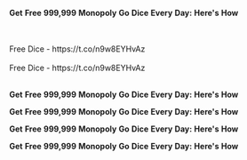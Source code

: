 <strong>Get</strong> <strong>Free</strong> <strong>999,999</strong> <strong>Monopoly</strong> <strong>Go</strong> <strong>Dice</strong> <strong>Every</strong> <strong>Day:</strong> <strong>Here's</strong> <strong>How</strong>

<br>
<br>Free Dice - https://t.co/n9w8EYHvAz
<br>
<br>Free Dice - https://t.co/n9w8EYHvAz
<br>
<br>

<strong>Get</strong> <strong>Free</strong> <strong>999,999</strong> <strong>Monopoly</strong> <strong>Go</strong> <strong>Dice</strong> <strong>Every</strong> <strong>Day:</strong> <strong>Here's</strong> <strong>How</strong>

<strong>Get</strong> <strong>Free</strong> <strong>999,999</strong> <strong>Monopoly</strong> <strong>Go</strong> <strong>Dice</strong> <strong>Every</strong> <strong>Day:</strong> <strong>Here's</strong> <strong>How</strong>

<strong>Get</strong> <strong>Free</strong> <strong>999,999</strong> <strong>Monopoly</strong> <strong>Go</strong> <strong>Dice</strong> <strong>Every</strong> <strong>Day:</strong> <strong>Here's</strong> <strong>How</strong>

<strong>Get</strong> <strong>Free</strong> <strong>999,999</strong> <strong>Monopoly</strong> <strong>Go</strong> <strong>Dice</strong> <strong>Every</strong> <strong>Day:</strong> <strong>Here's</strong> <strong>How</strong>
